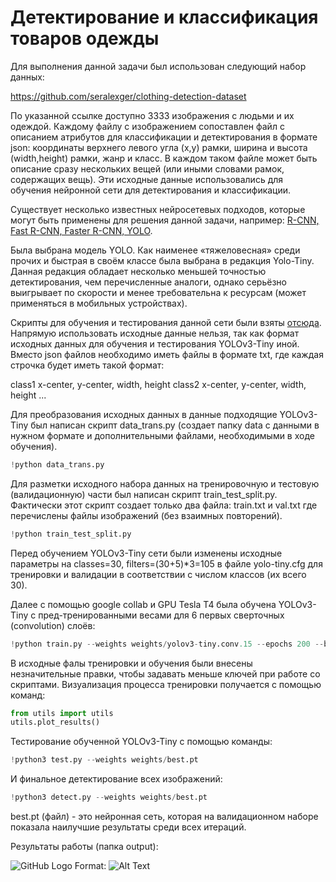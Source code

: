 # Детектирование и классификация товаров одежды

Для выполнения данной задачи был использован следующий набор данных:

https://github.com/seralexger/clothing-detection-dataset

По указанной ссылке доступно 3333 изображения с людьми и их одеждой. Каждому файлу с изображением сопоставлен файл с описанием атрибутов для классификации и детектирования в формате json: координаты верхнего левого угла (x,y) рамки, ширина и высота (width,height) рамки, жанр и класс. В каждом таком файле может быть описание сразу нескольких вещей (или иными словами рамок, содержащих вещь). Эти исходные данные использовались для обучения нейронной сети для детектирования и классификации.

Существует несколько известных нейросетевых подходов, которые могут быть применены для решения данной задачи, например: [R-CNN, Fast R-CNN, Faster R-CNN, YOLO](https://arxiv.org/pdf/1807.05511.pdf).

Была выбрана модель YOLO. Как наименее «тяжеловесная» среди прочих и быстрая в своём классе была выбрана в редакция Yolo-Tiny. Данная редакция обладает несколько меньшей точностью детектирования, чем перечисленные аналоги, однако серьёзно выигрывает по скорости и менее требовательна к ресурсам (может применяться в мобильных устройствах).

Скрипты для обучения и тестирования данной сети были взяты [отсюда](https://github.com/ultralytics/yolov3).
Напрямую использовать исходные данные нельзя, так как формат исходных данных для обучения и тестирования YOLOv3-Tiny иной. Вместо json файлов необходимо иметь файлы в формате txt, где каждая строчка будет иметь такой формат:

class1 x-center, y-center, width, height
class2 x-center, y-center, width, height
...

Для преобразования исходных данных в данные подходящие YOLOv3-Tiny был написан скрипт data_trans.py (создает папку data с данными в нужном формате и дополнительными файлами, необходимыми в ходе обучения). 

```python
!python data_trans.py
```

Для разметки исходного набора данных на тренировочную и тестовую (валидационную) части был написан скрипт train_test_split.py. Фактически этот скрипт создает только два файла: train.txt и val.txt где перечислены файлы изображений (без взаимных повторений).

```python
!python train_test_split.py
```

Перед обучением YOLOv3-Tiny сети были изменены исходные параметры на classes=30, filters=(30+5)*3=105 в файле yolo-tiny.cfg для тренировки и валидации в соответствии с числом классов (их всего 30).

Далее с помощью google collab и GPU Tesla T4 была обучена YOLOv3-Tiny с пред-тренированными весами для 6 первых сверточных (convolution) слоёв: 

```python
!python train.py --weights weights/yolov3-tiny.conv.15 --epochs 200 --batch-size 16
```

В исходные фалы тренировки и обучения были внесены незначительные правки, чтобы задавать меньше ключей при работе со скриптами.
Визуализация процесса тренировки получается с помощью команд:

```python
from utils import utils
utils.plot_results() 
```

Тестирование обученной YOLOv3-Tiny с помощью команды:
```python
!python3 test.py --weights weights/best.pt
```

И финальное детектирование всех изображений:

```python
!python3 detect.py --weights weights/best.pt
```

best.pt (файл) - это нейронная сеть, которая на валидационном наборе показала наилучшие результаты среди всех итераций.

Результаты работы (папка output):

![GitHub Logo](/images/output/00e9vso7hc2zf31lsbc0830f5ksrzg9lmtrbh8tpgt6lzutyhex8a06lwypms50b.jpg)
Format: ![Alt Text](url)
